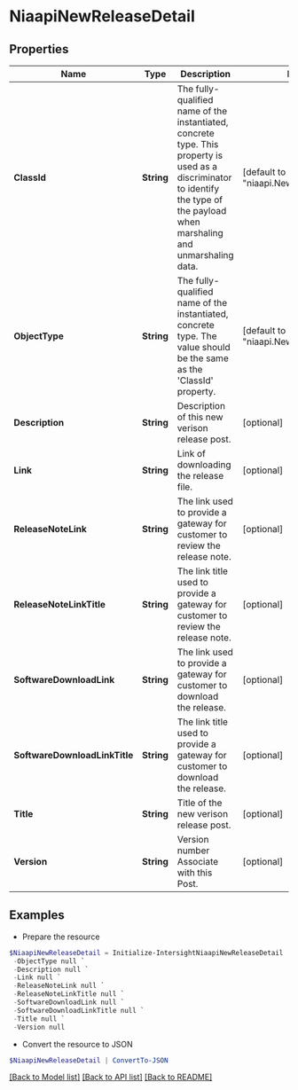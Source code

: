 # NiaapiNewReleaseDetail
## Properties

Name | Type | Description | Notes
------------ | ------------- | ------------- | -------------
**ClassId** | **String** | The fully-qualified name of the instantiated, concrete type. This property is used as a discriminator to identify the type of the payload when marshaling and unmarshaling data. | [default to "niaapi.NewReleaseDetail"]
**ObjectType** | **String** | The fully-qualified name of the instantiated, concrete type. The value should be the same as the &#39;ClassId&#39; property. | [default to "niaapi.NewReleaseDetail"]
**Description** | **String** | Description of this new verison release post. | [optional] 
**Link** | **String** | Link of downloading the release file. | [optional] 
**ReleaseNoteLink** | **String** | The link used to provide a gateway for customer to review the release note. | [optional] 
**ReleaseNoteLinkTitle** | **String** | The link title used to provide a gateway for customer to review the release note. | [optional] 
**SoftwareDownloadLink** | **String** | The link used to provide a gateway for customer to download the release. | [optional] 
**SoftwareDownloadLinkTitle** | **String** | The link title used to provide a gateway for customer to download the release. | [optional] 
**Title** | **String** | Title of the new verison release post. | [optional] 
**Version** | **String** | Version number Associate with this Post. | [optional] 

## Examples

- Prepare the resource
```powershell
$NiaapiNewReleaseDetail = Initialize-IntersightNiaapiNewReleaseDetail  -ClassId null `
 -ObjectType null `
 -Description null `
 -Link null `
 -ReleaseNoteLink null `
 -ReleaseNoteLinkTitle null `
 -SoftwareDownloadLink null `
 -SoftwareDownloadLinkTitle null `
 -Title null `
 -Version null
```

- Convert the resource to JSON
```powershell
$NiaapiNewReleaseDetail | ConvertTo-JSON
```

[[Back to Model list]](../README.md#documentation-for-models) [[Back to API list]](../README.md#documentation-for-api-endpoints) [[Back to README]](../README.md)

